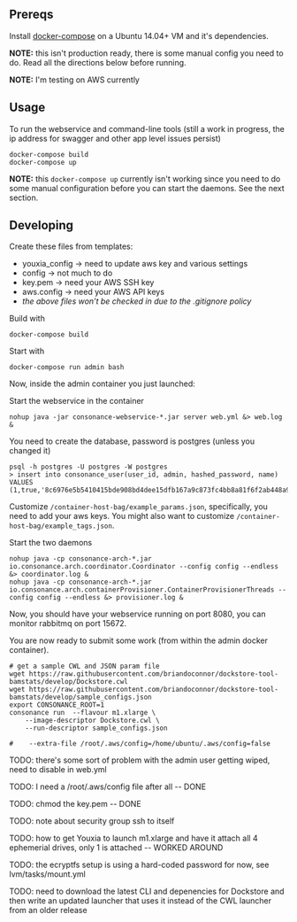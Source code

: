 ## Prereqs

Install [docker-compose](https://docs.docker.com/compose/install/) on a Ubuntu 14.04+ VM and it's dependencies.

**NOTE:** this isn't production ready, there is some manual config you need to do. Read all the directions below before running.

**NOTE:** I'm testing on AWS currently

## Usage

To run the webservice and command-line tools (still a work in progress, the ip address for swagger and other app level issues persist)

    docker-compose build
    docker-compose up

**NOTE:** this `docker-compose up` currently isn't working since you need to do some manual configuration before you can start the daemons. See the next section.

## Developing

Create these files from templates:

* youxia_config -> need to update aws key and various settings
* config -> not much to do
* key.pem -> need your AWS SSH key
* aws.config -> need your AWS API keys
* *the above files won’t be checked in due to the .gitignore policy*

Build with

    docker-compose build

Start with

    docker-compose run admin bash

Now, inside the admin container you just launched:

Start the webservice in the container

    nohup java -jar consonance-webservice-*.jar server web.yml &> web.log &

You need to create the database, password is postgres (unless you changed it)

    psql -h postgres -U postgres -W postgres
    > insert into consonance_user(user_id, admin, hashed_password, name) VALUES (1,true,'8c6976e5b5410415bde908bd4dee15dfb167a9c873fc4bb8a81f6f2ab448a918','admin@admin.com');

Customize `/container-host-bag/example_params.json`, specifically, you need to add your aws keys.  You might also want to customize `/container-host-bag/example_tags.json`.

Start the two daemons

    nohup java -cp consonance-arch-*.jar io.consonance.arch.coordinator.Coordinator --config config --endless &> coordinator.log &
    nohup java -cp consonance-arch-*.jar io.consonance.arch.containerProvisioner.ContainerProvisionerThreads --config config --endless &> provisioner.log &

Now, you should have your webservice running on port 8080, you can monitor rabbitmq on port 15672.

You are now ready to submit some work (from within the admin docker container).

    # get a sample CWL and JSON param file
    wget https://raw.githubusercontent.com/briandoconnor/dockstore-tool-bamstats/develop/Dockstore.cwl
    wget https://raw.githubusercontent.com/briandoconnor/dockstore-tool-bamstats/develop/sample_configs.json
    export CONSONANCE_ROOT=1
    consonance run  --flavour m1.xlarge \
        --image-descriptor Dockstore.cwl \
        --run-descriptor sample_configs.json

    #    --extra-file /root/.aws/config=/home/ubuntu/.aws/config=false


TODO: there's some sort of problem with the admin user getting wiped, need to disable in web.yml

TODO: I need a /root/.aws/config file after all -- DONE

TODO: chmod the key.pem -- DONE

TODO: note about security group ssh to itself

TODO: how to get Youxia to launch m1.xlarge and have it attach all 4 ephemerial drives, only 1 is attached -- WORKED AROUND

TODO: the ecryptfs setup is using a hard-coded password for now, see lvm/tasks/mount.yml

TODO: need to download the latest CLI and depenencies for Dockstore and then write an updated launcher that uses it instead of the CWL launcher from an older release
